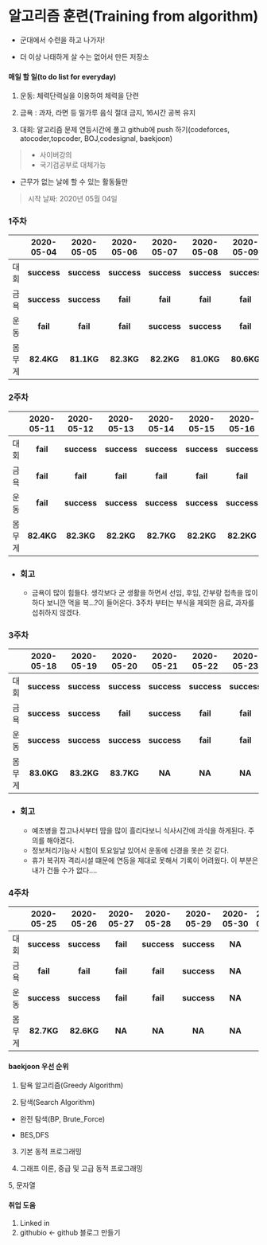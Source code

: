# 알고리즘 훈련(Training from algorithm)

* 군대에서 수련을 하고 나가자!

* 더 이상 나태하게 살 수는 없어서 만든 저장소




#### 매일 할 일(to do list for everyday)

  1. 운동: 체력단력실을 이용하여 체력을 단련
  
  2. 금욕 : 과자, 라면 등 밀가루 음식 절대 금지, 16시간 공복 유지
  
  3. 대회: 알고리즘 문제 연등시간에 풀고 github에 push 하기(codeforces, atocoder,topcoder, BOJ,codesignal, baekjoon)
  > * 사이버강의
  > * 국기검공부로 대체가능
  * 근무가 없는 날에 할 수 있는 활동들만
  
> 시작 날짜: 2020년 05월 04일
### 1주차
||2020-05-04|2020-05-05|2020-05-06|2020-05-07|2020-05-08|2020-05-09|2020-05-10|
|---|:------:|:---:|:---:|:---:|:---:|:---:|:---:|
|대회|**success**|**success**|**success**|**success**|**success**|**success**|**success**|
|금욕|**success**|**success**|**fail**|**fail**|**fail**|**fail**|**success**|
|운동|**fail**|**fail**|**fail**|**success**|**success**|**fail**|**success**|
|몸무게|**82.4KG**|**81.1KG**|**82.3KG**|**82.2KG**|**81.0KG**|**80.6KG**|**81.7KG**|

### 2주차
||2020-05-11|2020-05-12|2020-05-13|2020-05-14|2020-05-15|2020-05-16|2020-05-17|
|---|:------:|:---:|:---:|:---:|:---:|:---:|:---:|
|대회|**fail**|**success**|**success**|**success**|**success**|**success**|**success**|
|금욕|**fail**|**fail**|**fail**|**fail**|**fail**|**fail**|**fail**|
|운동|**fail**|**success**|**success**|**success**|**success**|**success**|**success**|
|몸무게|**82.4KG**|**82.3KG**|**82.2KG**|**82.7KG**|**82.2KG**|**82.2KG**|**83.0KG**|

+ ### 회고
  - 금욕이 많이 힘들다. 생각보다 군 생활을 하면서 선임, 후임, 간부랑 접촉을 많이 하다 보니깐 먹을 복...?이 들어온다.
    3주차 부터는 부식을 제외한 음료, 과자를 섭취하지 않겠다.


### 3주차
||2020-05-18|2020-05-19|2020-05-20|2020-05-21|2020-05-22|2020-05-23|2020-05-24|
|---|:------:|:---:|:---:|:---:|:---:|:---:|:---:|
|대회|**success**|**success**|**success**|**success**|**success**|**success**|**success**|
|금욕|**success**|**success**|**fail**|**success**|**fail**|**fail**|**fail**|
|운동|**success**|**success**|**success**|**success**|**fail**|**fail**|**fail**|
|몸무게|**83.0KG**|**83.2KG**|**83.7KG**|**NA**|**NA**|**NA**|**82.4KG**|

+ ### 회고
  - 예초병을 잡고나서부터 땀을 많이 흘리다보니 식사시간에 과식을 하게된다. 주의를 해야겠다.
  - 정보처리기능사 시험이 토요일날 있어서 운동에 신경을 못쓴 것 같다.
  - 휴가 복귀자 격리시설 떄문에 연등을 제대로 못해서 기록이 어려웠다. 이 부분은 내가 건들 수가 없다....


### 4주차
||2020-05-25|2020-05-26|2020-05-27|2020-05-28|2020-05-29|2020-05-30|2020-05-31|
|---|:------:|:---:|:---:|:---:|:---:|:---:|:---:|
|대회|**success**|**success**|**fail**|**success**|**success**|**NA**|**NA**|
|금욕|**fail**|**fail**|**fail**|**fail**|**success**|**NA**|**NA**|
|운동|**success**|**success**|**fail**|**fail**|**success**|**NA**|**NA**|
|몸무게|**82.7KG**|**82.6KG**|**NA**|**NA**|**NA**|**NA**|**NA**|


  

#### baekjoon 우선 순위

  1. 탐욕 알고리즘(Greedy Algorithm)

  2. 탐색(Search Algorithm)

  + 완전 탐색(BP, Brute_Force)

  + BES,DFS

  3. 기본 동적 프로그래밍

  4. 그래프 이론, 중급 및 고급 동적 프로그래밍

  5, 문자열
  
  #### 취업 도움
   1. Linked in
   2. githubio <- github 블로그 만들기
